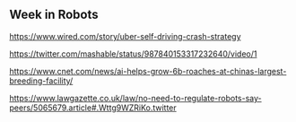 ## Week in Robots

https://www.wired.com/story/uber-self-driving-crash-strategy

https://twitter.com/mashable/status/987840153317232640/video/1

https://www.cnet.com/news/ai-helps-grow-6b-roaches-at-chinas-largest-breeding-facility/

https://www.lawgazette.co.uk/law/no-need-to-regulate-robots-say-peers/5065679.article#.Wttg9WZRiKo.twitter
